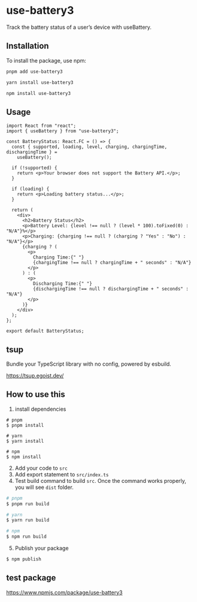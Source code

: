 # use-battery3

Track the battery status of a user’s device with useBattery.

## Installation

To install the package, use npm:

```bash
pnpm add use-battery3

yarn install use-battery3

npm install use-battery3
```

## Usage

```tsx
import React from "react";
import { useBattery } from "use-battery3";

const BatteryStatus: React.FC = () => {
  const { supported, loading, level, charging, chargingTime, dischargingTime } =
    useBattery();

  if (!supported) {
    return <p>Your browser does not support the Battery API.</p>;
  }

  if (loading) {
    return <p>Loading battery status...</p>;
  }

  return (
    <div>
      <h2>Battery Status</h2>
      <p>Battery Level: {level !== null ? (level * 100).toFixed(0) : "N/A"}%</p>
      <p>Charging: {charging !== null ? (charging ? "Yes" : "No") : "N/A"}</p>
      {charging ? (
        <p>
          Charging Time:{" "}
          {chargingTime !== null ? chargingTime + " seconds" : "N/A"}
        </p>
      ) : (
        <p>
          Discharging Time:{" "}
          {dischargingTime !== null ? dischargingTime + " seconds" : "N/A"}
        </p>
      )}
    </div>
  );
};

export default BatteryStatus;
```

## tsup

Bundle your TypeScript library with no config, powered by esbuild.

https://tsup.egoist.dev/

## How to use this

1. install dependencies

```
# pnpm
$ pnpm install

# yarn
$ yarn install

# npm
$ npm install
```

2. Add your code to `src`
3. Add export statement to `src/index.ts`
4. Test build command to build `src`.
   Once the command works properly, you will see `dist` folder.

```zsh
# pnpm
$ pnpm run build

# yarn
$ yarn run build

# npm
$ npm run build
```

5. Publish your package

```zsh
$ npm publish
```

## test package

https://www.npmjs.com/package/use-battery3
